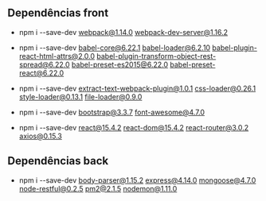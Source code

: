 ## Dependências front

- npm i --save-dev webpack@1.14.0 webpack-dev-server@1.16.2

- npm i --save-dev babel-core@6.22.1 babel-loader@6.2.10 babel-plugin-react-html-attrs@2.0.0 babel-plugin-transform-object-rest-spread@6.22.0 babel-preset-es2015@6.22.0 babel-preset-react@6.22.0

- npm i --save-dev extract-text-webpack-plugin@1.0.1 css-loader@0.26.1 style-loader@0.13.1 file-loader@0.9.0 

- npm i --save-dev bootstrap@3.3.7 font-awesome@4.7.0

- npm i --save-dev react@15.4.2 react-dom@15.4.2 react-router@3.0.2 axios@0.15.3

## Dependências back 

- npm i --save-dev body-parser@1.15.2 express@4.14.0 mongoose@4.7.0 node-restful@0.2.5 pm2@2.1.5 nodemon@1.11.0
